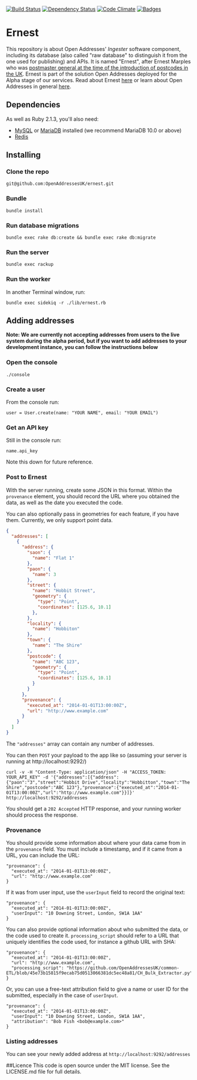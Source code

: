 [![Build Status](https://travis-ci.org/OpenAddressesUK/ernest.svg)](https://travis-ci.org/OpenAddressesUK/ernest)
[![Dependency Status](http://img.shields.io/gemnasium/OpenAddressesUK/ernest.svg)](https://gemnasium.com/OpenAddressesUK/ernest)
[![Code Climate](http://img.shields.io/codeclimate/github/OpenAddressesUK/ernest.svg)](https://codeclimate.com/github/OpenAddressesUK/ernest)
[![Badges](http://img.shields.io/:badges-4/4-ff6799.svg)](https://github.com/badges/badgerbadgerbadger)

# Ernest

This repository is about Open Addresses' *Ingester* software component, including its database (also called "raw database" to distinguish it from the one used for publishing) and APIs. It is named "Ernest", after Ernest Marples who was [postmaster general at the time of the introduction of postcodes in the UK](http://en.wikipedia.org/wiki/Ernest_Marples).
Ernest is part of the solution Open Addresses deployed for the Alpha stage of our services. Read about Ernest [here](http://openaddressesuk.org/docs) or learn about Open Addresses in general [here](http://openaddressesuk.org).

## Dependencies

As well as Ruby 2.1.3, you'll also need:

* [MySQL](http://www.mysql.com/) or [MariaDB](https://mariadb.com/) installed (we recommend MariaDB 10.0 or above)
* [Redis](http://redis.io/)

## Installing

### Clone the repo

`git@github.com:OpenAddressesUK/ernest.git`

### Bundle

`bundle install`

### Run database migrations

`bundle exec rake db:create && bundle exec rake db:migrate`

### Run the server

`bundle exec rackup`

### Run the worker

In another Terminal window, run:

`bundle exec sidekiq -r ./lib/ernest.rb`

## Adding addresses

**Note: We are currently not accepting addresses from users to the live system during the alpha period, but if you want to add addresses to your development instance, you can follow the instructions below**

### Open the console

`./console`

### Create a user

From the console run:

`user = User.create(name: "YOUR NAME", email: "YOUR EMAIL")`

### Get an API key

Still in the console run:

`name.api_key`

Note this down for future reference.

### Post to Ernest

With the server running, create some JSON in this format. Within the `provenance` element, you should record the URL where you obtained the data, as well as the date you executed the code.

You can also optionally pass in geometries for each feature, if you have them. Currently, we only support point data.

```JSON
{
  "addresses": [
    {
      "address": {
        "saon": {
          "name": "Flat 1"
        },
        "paon": {
          "name": 3
        },
        "street": {
          "name": "Hobbit Street",
          "geometry": {
            "type": "Point",
            "coordinates": [125.6, 10.1]
          },
        },
        "locality": {
          "name": "Hobbiton"
        },
        "town": {
          "name": "The Shire"
        },
        "postcode": {
          "name": "ABC 123",
          "geometry": {
            "type": "Point",
            "coordinates": [125.6, 10.1]
          }
        }
      },
      "provenance": {
        "executed_at": "2014-01-01T13:00:00Z",
        "url": "http://www.example.com"
      }
    }
  ]
}
```

The `"addresses"` array can contain any number of addresses.

You can then `POST` your payload to the app like so (assuming your server is running at http://localhost:9292/)

```
curl -v -H "Content-Type: application/json" -H "ACCESS_TOKEN: YOUR_API_KEY" -d '{"addresses":[{"address":{"paon":"3","street":"Hobbit Drive","locality":"Hobbitton","town":"The Shire","postcode":"ABC 123"},"provenance":{"executed_at":"2014-01-01T13:00:00Z","url":"http://www.example.com"}}]}' http://localhost:9292/addresses
```

You should get a `202 Accepted` HTTP response, and your running worker should process the response.

### Provenance

You should provide some information about where your data came from in the `provenance` field. You must include a timestamp, and if it came from a URL, you can include the URL:

```
"provenance": {
  "executed_at": "2014-01-01T13:00:00Z",
  "url": "http://www.example.com"
}
```
If it was from user input, use the `userInput` field to record the original text:
```
"provenance": {
  "executed_at": "2014-01-01T13:00:00Z",
  "userInput": "10 Downing Street, London, SW1A 1AA"
}
```

You can also provide optional information about who submitted the data, or the code used to create it. `processing_script` should refer to a URL that uniquely identifies the code used, for instance a github URL with SHA:
```
"provenance": {
  "executed_at": "2014-01-01T13:00:00Z",
  "url": "http://www.example.com",
  "processing_script": "https://github.com/OpenAddressesUK/common-ETL/blob/45e73b15815f9ecab75d0513066381dc5ec48a81/CH_Bulk_Extractor.py"
}
```
Or, you can use a free-text attribution field to give a name or user ID for the submitted, especially in the case of `userInput`.
```
"provenance": {
  "executed_at": "2014-01-01T13:00:00Z",
  "userInput": "10 Downing Street, London, SW1A 1AA",
  "attribution": "Bob Fish <bob@example.com>"
}
```
### Listing addresses

You can see your newly added address at `http://localhost:9292/addresses`

##Licence
This code is open source under the MIT license. See the LICENSE.md file for full details.
